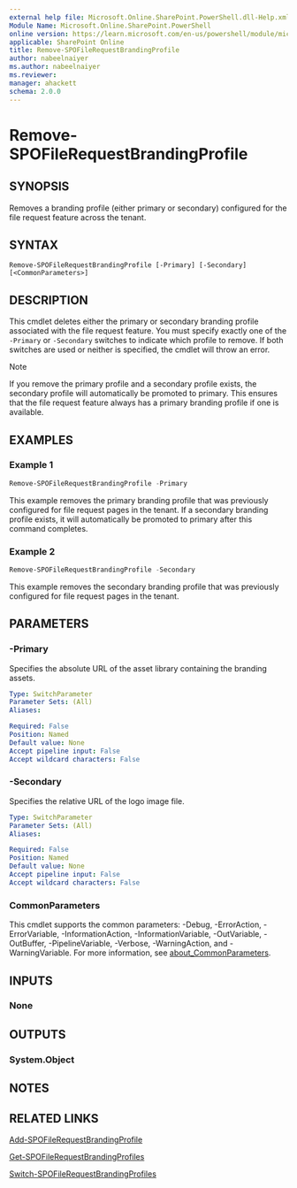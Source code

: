 ```yaml
---
external help file: Microsoft.Online.SharePoint.PowerShell.dll-Help.xml
Module Name: Microsoft.Online.SharePoint.PowerShell
online version: https://learn.microsoft.com/en-us/powershell/module/microsoft.online.sharepoint.powershell/remove-spofilerequestbrandingprofile
applicable: SharePoint Online
title: Remove-SPOFileRequestBrandingProfile
author: nabeelnaiyer
ms.author: nabeelnaiyer
ms.reviewer:
manager: ahackett
schema: 2.0.0
---
```


# Remove-SPOFileRequestBrandingProfile

## SYNOPSIS

Removes a branding profile (either primary or secondary) configured for the file request feature across the tenant.

## SYNTAX

```
Remove-SPOFileRequestBrandingProfile [-Primary] [-Secondary] 
[<CommonParameters>]
```

## DESCRIPTION

This cmdlet deletes either the primary or secondary branding profile associated with the file request feature. You must specify exactly one of the `-Primary` or `-Secondary` switches to indicate which profile to remove. If both switches are used or neither is specified, the cmdlet will throw an error.

> [!NOTE]
> If you remove the primary profile and a secondary profile exists, the secondary profile will automatically be promoted to primary. This ensures that the file request feature always has a primary branding profile if one is available.

## EXAMPLES

### Example 1

```powershell
Remove-SPOFileRequestBrandingProfile -Primary
```

This example removes the primary branding profile that was previously configured for file request pages in the tenant. If a secondary branding profile exists, it will automatically be promoted to primary after this command completes.

### Example 2

```powershell
Remove-SPOFileRequestBrandingProfile -Secondary
```

This example removes the secondary branding profile that was previously configured for file request pages in the tenant.

## PARAMETERS

### -Primary

Specifies the absolute URL of the asset library containing the branding assets.

```yaml
Type: SwitchParameter
Parameter Sets: (All)
Aliases:

Required: False
Position: Named
Default value: None
Accept pipeline input: False
Accept wildcard characters: False
```

### -Secondary

Specifies the relative URL of the logo image file.

```yaml
Type: SwitchParameter
Parameter Sets: (All)
Aliases:

Required: False
Position: Named
Default value: None
Accept pipeline input: False
Accept wildcard characters: False
```

### CommonParameters

This cmdlet supports the common parameters: -Debug, -ErrorAction, -ErrorVariable, -InformationAction, -InformationVariable, -OutVariable, -OutBuffer, -PipelineVariable, -Verbose, -WarningAction, and -WarningVariable. For more information, see [about_CommonParameters](https://go.microsoft.com/fwlink/p/?LinkID=113216).

## INPUTS

### None

## OUTPUTS

### System.Object

## NOTES

## RELATED LINKS

[Add-SPOFileRequestBrandingProfile](/powershell/module/sharepoint-online/add-spofilerequestbrandingprofile)

[Get-SPOFileRequestBrandingProfiles](/powershell/module/sharepoint-online/get-spofilerequestbrandingprofiles)

[Switch-SPOFileRequestBrandingProfiles](/powershell/module/sharepoint-online/switch-spofilerequestbrandingprofiles)
